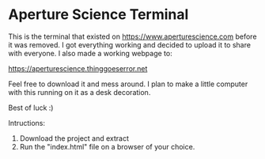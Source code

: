 # Aperture Science Terminal 

This is the terminal that existed on https://www.aperturescience.com before it was removed. I got everything working and decided to upload it to share with everyone.
I also made a working webpage to:

https://aperturescience.thinggoeserror.net

Feel free to download it and mess around. I plan to make a little computer with this running on it as a desk decoration.

Best of luck :)

Intructions:
1. Download the project and extract
2. Run the "index.html" file on a browser of your choice.


